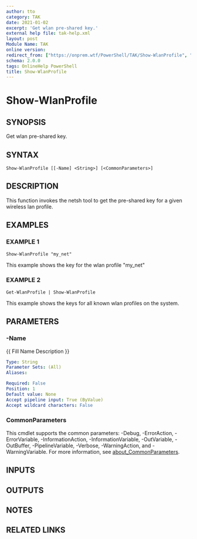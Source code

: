 ```yaml
---
author: tto
category: TAK
date: 2021-01-02
excerpt: 'Get wlan pre-shared key.'
external help file: tak-help.xml
layout: post
Module Name: TAK
online version:
redirect_from: ["https://onprem.wtf/PowerShell/TAK/Show-WlanProfile", "https://onprem.wtf/PowerShell/TAK/show-wlanprofile"]
schema: 2.0.0
tags: OnlineHelp PowerShell
title: Show-WlanProfile
---
```


# Show-WlanProfile

## SYNOPSIS
Get wlan pre-shared key.

## SYNTAX

```
Show-WlanProfile [[-Name] <String>] [<CommonParameters>]
```

## DESCRIPTION
This function invokes the netsh tool to get the pre-shared key for a given wireless lan profile.

## EXAMPLES

### EXAMPLE 1
```
Show-WlanProfile "my_net"
```

This example shows the key for the wlan profile "my_net"

### EXAMPLE 2
```
Get-WlanProfile | Show-WlanProfile
```

This example shows the keys for all known wlan profiles on the system.

## PARAMETERS

### -Name
{{ Fill Name Description }}

```yaml
Type: String
Parameter Sets: (All)
Aliases:

Required: False
Position: 1
Default value: None
Accept pipeline input: True (ByValue)
Accept wildcard characters: False
```

### CommonParameters
This cmdlet supports the common parameters: -Debug, -ErrorAction, -ErrorVariable, -InformationAction, -InformationVariable, -OutVariable, -OutBuffer, -PipelineVariable, -Verbose, -WarningAction, and -WarningVariable. For more information, see [about_CommonParameters](http://go.microsoft.com/fwlink/?LinkID=113216).

## INPUTS

## OUTPUTS

## NOTES

## RELATED LINKS
